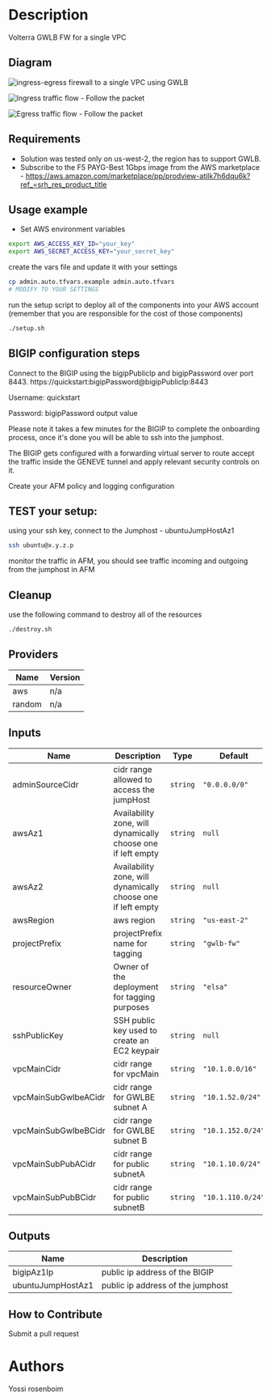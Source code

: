 # Description
Volterra GWLB FW for a single VPC

## Diagram

![ingress-egress firewall to a single VPC using GWLB](gwlb-fw.png)

![Ingress traffic flow - Follow the packet](ingress-traffic-flow.png)

![Egress traffic flow - Follow the packet](Egress-traffic-flow.png)
## Requirements

- Solution was tested only on us-west-2, the region has to support GWLB.
- Subscribe to the F5 PAYG-Best 1Gbps image from the AWS marketplace - https://aws.amazon.com/marketplace/pp/prodview-atilk7h6dqu6k?ref_=srh_res_product_title

## Usage example

- Set AWS environment variables
```bash
export AWS_ACCESS_KEY_ID="your_key"
export AWS_SECRET_ACCESS_KEY="your_secret_key"
```

create the vars file and update it with your settings

```bash
cp admin.auto.tfvars.example admin.auto.tfvars
# MODIFY TO YOUR SETTINGS
```

run the setup script to deploy all of the components into your AWS account (remember that you are responsible for the cost of those components)

```bash
./setup.sh
```

## BIGIP configuration steps

Connect to the BIGIP using the bigipPublicIp and bigipPassword over port 8443. https://quickstart:bigipPassword@bigipPublicIp:8443

Username: quickstart

Password: bigipPassword output value

Please note it takes a few minutes for the BIGIP to complete the onboarding process, once it's done you will be able to ssh into the jumphost.

The BIGIP gets configured with a forwarding virtual server to route accept the traffic inside the GENEVE tunnel and apply relevant security controls on it.

Create your AFM policy and logging configuration


## TEST your setup:


using your ssh key, connect to the  Jumphost - ubuntuJumpHostAz1

```bash
ssh ubuntu@x.y.z.p
```

monitor the traffic in AFM, you should see traffic incoming and outgoing from the jumphost in AFM

## Cleanup
use the following command to destroy all of the resources

```bash
./destroy.sh
```

## Providers

| Name | Version |
|------|---------|
| aws | n/a |
| random | n/a |

## Inputs

| Name | Description | Type | Default | Required |
|------|-------------|------|---------|:--------:|
| adminSourceCidr | cidr range allowed to access the jumpHost | `string` | `"0.0.0.0/0"` | no |
| awsAz1 | Availability zone, will dynamically choose one if left empty | `string` | `null` | no |
| awsAz2 | Availability zone, will dynamically choose one if left empty | `string` | `null` | no |
| awsRegion | aws region | `string` | `"us-east-2"` | no |
| projectPrefix | projectPrefix name for tagging | `string` | `"gwlb-fw"` | no |
| resourceOwner | Owner of the deployment for tagging purposes | `string` | `"elsa"` | no |
| sshPublicKey | SSH public key used to create an EC2 keypair | `string` | `null` | no |
| vpcMainCidr | cidr range for vpcMain | `string` | `"10.1.0.0/16"` | no |
| vpcMainSubGwlbeACidr | cidr range for GWLBE subnet A | `string` | `"10.1.52.0/24"` | no |
| vpcMainSubGwlbeBCidr | cidr range for GWLBE subnet B | `string` | `"10.1.152.0/24"` | no |
| vpcMainSubPubACidr | cidr range for public subnetA | `string` | `"10.1.10.0/24"` | no |
| vpcMainSubPubBCidr | cidr range for public subnetB | `string` | `"10.1.110.0/24"` | no |

## Outputs

| Name | Description |
|------|-------------|
| bigipAz1Ip | public ip address of the BIGIP |
| ubuntuJumpHostAz1 | public ip address of the jumphost |

<!-- END OF PRE-COMMIT-TERRAFORM DOCS HOOK -->


## How to Contribute

Submit a pull request

# Authors
Yossi rosenboim
